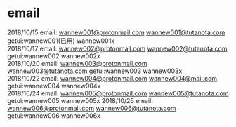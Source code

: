 # email

2018/10/15 email: wannew001@protonmail.com  wannew001@tutanota.com  getui:wannew001(已用) wannew001x  
2018/10/17 email: wannew002@protonmail.com  wannew002@tutanota.com  getui:wannew002 wannew002x  
2018/10/20 email: wannew003@protonmail.com  wannew003@tutanota.com  getui:wannew003 wannew003x  
2018/10/22 email: wannew004@protonmail.com  wannew004@mail.com      getui:wannew004 wannew004x  
2018/10/24 email: wannew005@protonmail.com  wannew005@tutanota.com  getui:wannew005 wannew005x
2018/10/26 email: wannew006@protonmail.com  wannew006@tutanota.com  getui:wannew006 wannew006x  

